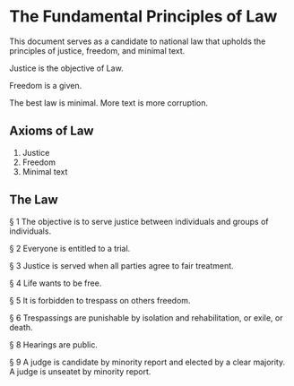 # The Fundamental Principles of Law

This document serves as a candidate to national law that upholds the principles of justice, freedom, and minimal text.

Justice is the objective of Law.

Freedom is a given.

The best law is minimal. More text is more corruption.

## Axioms of Law
1. Justice
2. Freedom
3. Minimal text

## The Law
§ 1
The objective is to serve justice between individuals and groups of individuals.

§ 2 
Everyone is entitled to a trial.

§ 3
Justice is served when all parties agree to fair treatment.

§ 4
Life wants to be free.

§ 5
It is forbidden to trespass on others freedom.

§ 6
Trespassings are punishable by isolation and rehabilitation, or exile, or death.

§ 8
Hearings are public.

§ 9
A judge is candidate by minority report and elected by a clear majority. A judge is unseatet by minority report.
